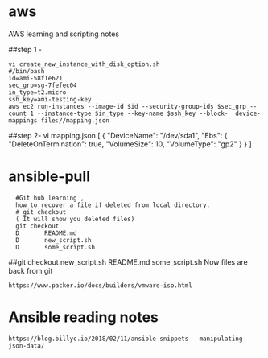 # aws
AWS learning and scripting notes

##step 1 - 

    vi create_new_instance_with_disk_option.sh
    #/bin/bash
    id=ami-58f1e621
    sec_grp=sg-7fefec04
    in_type=t2.micro
    ssh_key=ami-testing-key
    aws ec2 run-instances --image-id $id --security-group-ids $sec_grp --count 1 --instance-type $in_type --key-name $ssh_key --block-  device-mappings file://mapping.json




##step 2-
        vi mapping.json
      [
        {
          "DeviceName": "/dev/sda1",
          "Ebs": {
            "DeleteOnTermination": true,
            "VolumeSize": 10,
            "VolumeType": "gp2"
          }
        }
      ]

# ansible-pull




      #Git hub learning , 
      how to recover a file if deleted from local directory. 
      # git checkout 
      ( It will show you deleted files) 
      git checkout
      D       README.md
      D       new_script.sh
      D       some_script.sh


##git checkout new_script.sh README.md some_script.sh
  Now files are back from git



    https://www.packer.io/docs/builders/vmware-iso.html


# Ansible reading notes

    https://blog.billyc.io/2018/02/11/ansible-snippets---manipulating-json-data/
